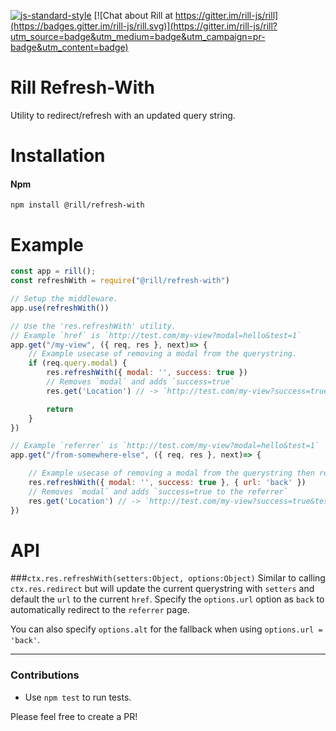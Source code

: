 [![js-standard-style](https://img.shields.io/badge/code%20style-standard-brightgreen.svg)](http://standardjs.com/)
[![Chat about Rill at https://gitter.im/rill-js/rill](https://badges.gitter.im/rill-js/rill.svg)](https://gitter.im/rill-js/rill?utm_source=badge&utm_medium=badge&utm_campaign=pr-badge&utm_content=badge)

# Rill Refresh-With
Utility to redirect/refresh with an updated query string.

# Installation

#### Npm
```console
npm install @rill/refresh-with
```

# Example

```js
const app = rill();
const refreshWith = require("@rill/refresh-with")

// Setup the middleware.
app.use(refreshWith())

// Use the 'res.refreshWith' utility.
// Example `href` is `http://test.com/my-view?modal=hello&test=1`
app.get("/my-view", ({ req, res }, next)=> {
	// Example usecase of removing a modal from the querystring.
	if (req.query.modal) {
		res.refreshWith({ modal: '', success: true })
		// Removes `modal` and adds `success=true`
		res.get('Location') // -> `http://test.com/my-view?success=true&test=1`

		return
	}
})

// Example `referrer` is `http://test.com/my-view?modal=hello&test=1`
app.get("/from-somewhere-else", ({ req, res }, next)=> {

	// Example usecase of removing a modal from the querystring then redirect to the previous page.
	res.refreshWith({ modal: '', success: true }, { url: 'back' })
	// Removes `modal` and adds `success=true to the referrer`
	res.get('Location') // -> `http://test.com/my-view?success=true&test=1`
})
```

# API

###`ctx.res.refreshWith(setters:Object, options:Object)`
Similar to calling `ctx.res.redirect` but will update the current querystring with `setters` and default the `url` to the current `href`.
Specify the `options.url` option as `back` to automatically redirect to the `referrer` page.

You can also specify `options.alt` for the fallback when using `options.url = 'back'`.

---

### Contributions

* Use `npm test` to run tests.

Please feel free to create a PR!
